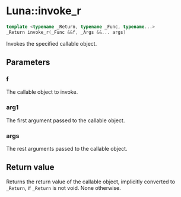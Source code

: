 # Luna::invoke_r

```c++
template <typename _Return, typename _Func, typename...>
_Return invoke_r(_Func &&f, _Args &&... args)
```

Invokes the specified callable object. 



## Parameters
### f
The callable object to invoke. 

### arg1
The first argument passed to the callable object. 

### args
The rest arguments passed to the callable object. 

## Return value
Returns the return value of the callable object, implicitly converted to `_Return`, if `_Return` is not void. None otherwise. 

